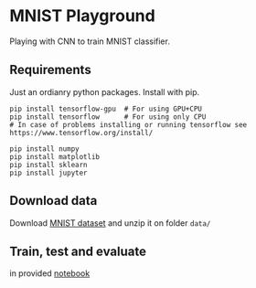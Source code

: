 # MNIST Playground
Playing with CNN to train MNIST classifier.

## Requirements
Just an ordianry python packages. Install with pip.
```
pip install tensorflow-gpu  # For using GPU+CPU
pip install tensorflow      # For using only CPU
# In case of problems installing or running tensorflow see https://www.tensorflow.org/install/

pip install numpy
pip install matplotlib
pip install sklearn
pip install jupyter
```
## Download data
Download <a href="http://yann.lecun.com/exdb/mnist/">MNIST dataset</a> and unzip it on folder `data/`

## Train, test and evaluate
in provided <a href='https://github.com/tomasprinda/mnist_playground/blob/master/Mnist%20playground.ipynb'>notebook</a>
